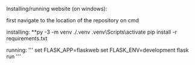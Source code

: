 Installing/running website (on windows):

first navigate to the location of the repository on cmd

installing:
**py -3 -m venv ./.venv
.venv\Scripts\activate
pip install -r requirements.txt


running:
'''
set FLASK_APP=flaskweb
set FLASK_ENV=development
flask run
'''
